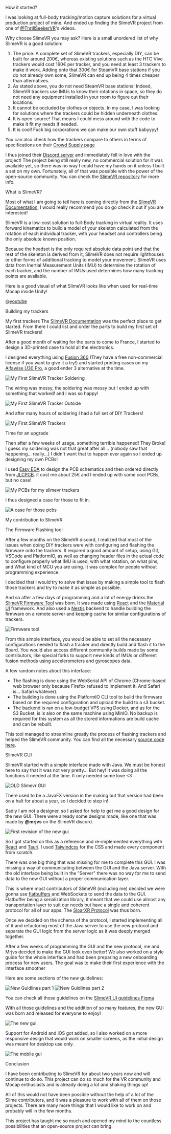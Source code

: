 <ContentTitle tag="h2" hash="how-it-started">How it started?</ContentTitle>

I was looking at full-body tracking/motion capture solutions for a virtual production project of mine.
And ended up finding the SlimeVR project from one of [@ThrillSeekerVR](https://www.youtube.com/@ThrillSeekerVR)'s videos.

Why choose SlimeVR you may ask? Here is a small unordered list of why SlimeVR is a good solution:

1. The price: A complete set of SlimeVR trackers, especially DIY, can be built for around 200€, whereas existing solutions such as the HTC Vive trackers would cost 160€ per tracker, and you need at least 3 trackers to make it work. Adding onto that 300€ for SteamVR base stations if you do not already own some, SlimeVR can end up being 4 times cheaper than alternatives.
2. As stated above, you do not need SteamVR base stations! Indeed, SlimeVR trackers use IMUs to know their rotations in space, so they do not need any equipment installed in your room to figure out their locations.
3. It cannot be occluded by clothes or objects. In my case, I was looking for solutions where the trackers could be hidden underneath clothes.
4. It is open-source! That means I could mess around with the code to make it fit my needs if needed.
5. It is cool! Fuck big corporations we can make our own stuff babyyyy!

You can also check how the trackers compare to others in terms of specifications on their [Crowd Supply page](https://www.crowdsupply.com/slimevr/slimevr-full-body-tracker)

I thus joined their [Discord server](https://discord.gg/SlimeVR) and immediately fell in love with the project! The project being still really new, no commercial solution for it was available yet, so there was no way I could have my hands on it unless I built a set on my own. Fortunately, all of that was possible with the power of the open-source community. You can check the [SlimeVR repository](https://github.com/SlimeVR) for more info.

<ContentTitle tag="h2" hash="what-is-slimevr">What is SlimeVR?</ContentTitle>

Most of what I am going to tell here is coming directly from the [SlimeVR Documentation](https://docs.slimevr.dev/), I would really recommend you do go check it out if you are interested!

SlimeVR is a low-cost solution to full-Body tracking in virtual reality. It uses forward kinematics to build a model of your skeleton calculated from the rotation of each individual tracker, with your headset and controllers being the only absolute known position.

Because the headset is the only required absolute data point and that the rest of the skeleton is derived from it, SlimeVR does not require lighthouses or other forms of additional tracking to model your movement. SlimeVR uses data from Inertial Measurement Units (IMU) to determine the rotation of each tracker, and the number of IMUs used determines how many tracking points are available.

Here is a good visual of what SlimeVR looks like when used for real-time Mocap inside Unity!

@[youtube](https://www.youtube.com/watch?v=KIxrEe7zjQw)

<ContentTitle tag="h2" hash="building-trackers">Building my trackers</ContentTitle>


<ContentTitle tag="h3" hash="first-trackers">My first trackers</ContentTitle>
The [SlimeVR Documentation](https://docs.slimevr.dev/) was the perfect place to get started.
From there I could list and order the parts to build my first set of SlimeVR trackers!

After a good month of waiting for the parts to come to France, I started to design a 3D-printed case to hold all the electronics.

I designed everything using [Fusion 360](https://www.autodesk.com/products/fusion-360/overview) (They have a free non-commercial license if you want to give it a try!) and started printing cases on my [Alfawise U30 Pro](https://www.longer3d.com/products/lk4-x-fdm-3d-printer), a good ender 3 alternative at the time.

![My First SlimeVR Tracker Soldering](/images/slimevr/tracker-1-inside.png)

The wiring was messy, the soldering was messy but I ended up with something that worked! and I was so happy!

![My First SlimeVR Tracker Outside](/images/slimevr/tracker-1-closeup.jpg)

And after many hours of soldering I had a full set of DIY Trackers!

![My First SlimeVR Trackers](/images/slimevr/tracker-1-set.jpg)

<ContentTitle tag="h3" hash="new-trackers">Time for an upgrade</ContentTitle>

Then after a few weeks of usage, something terrible happened! They Broke! I guess my soldering was not that great after all... (nobody saw that happening... really...)
I didn't want that to happen ever again so I ended up designing my own PCBs!

I used [Easy EDA](https://easyeda.com/) to design the PCB schematics and then ordered directly from [JLCPCB](https://jlcpcb.com/). it cost me about 25€ and I ended up with some cool PCBs, but no case!

![My PCBs for my slimevr trackers](/images/slimevr/tracker-2-pcbs.jpg)

I thus designed a case for those to fit in.

![A case for those pcbs](/images/slimevr/tracker-2-case.jpg)

<ContentTitle tag="h2" hash="my-contribution">My contribution to SlimeVR</ContentTitle>

<ContentTitle tag="h3" hash="firmware-flashing-tool">The Firmware Flashing tool</ContentTitle>

After a few months on the SlimeVR discord, I realized that most of the issues when doing DIY trackers were with configuring and flashing the firmware onto the trackers. It required a good amount of setup, using Git, VSCode and PlatformIO, as well as changing header files in the actual code to configure properly what IMU is used, with what rotation, on what pins, and What kind of MCU you are using. It was complex for people without programming experience.

I decided that I would try to solve that issue by making a simple tool to flash those trackers and try to make it as simple as possible.

And so after a few days of programming and a lot of energy drinks the [SlimeVR Firmware Tool](https://slimevr-firmware-tool.futurabeast.com/) was born. It was made using [React](https://react.dev/) and the [Material UI](https://mui.com/) framework. And also used a [Nestjs](https://nestjs.com/) backend to handle building the firmware on a remote server and keeping cache for similar configurations of trackers.

![Firmware tool](/images/slimevr/firmware-tool.webp)

From this simple interface, you would be able to set all the necessary configurations needed to flash a tracker and directly build and flash it to the Board. You would also access different community builds made by some contributors, like special forks to support new kinds of IMUs or different fusion methods using accelerometers and gyroscopes data.

A few random notes about this interface:

- The flashing is done using the WebSerial API of Chrome (Chrome-based web browser only because Firefox refused to implement it. And Safari is... Safari whatever).
- The building is done using the PlatformIO CLI tool to build the firmware based on the required configuration and upload the build to a s3 bucket.
- The backend is ran on a low-budget VPS using Docker, and as for the S3 Bucket, is is also on the same machine using MinIO. No backup is required for this system as all the stored informations are build cache and can be rebuilt.

This tool managed to streamline greatly the process of flashing trackers and helped the SlimeVR community.
You can find all the necessary [source code here](https://github.com/SlimeVR/SlimeVR-Firmware-WebBuilder).

<ContentTitle tag="h3" hash="slimevr-gui">SlimeVR GUI</ContentTitle>

SlimeVR started with a simple interface made with Java. We must be honest here to say that it was not very pretty...
But hey! It was doing all the functions it needed at the time. It only needed some love <3

![OLD Slimevr GUI](/images/slimevr/old-gui.png)

There used to be a JavaFX version in the making but that version had been on a halt for about a year, so I decided to step in!

Sadly I am not a designer, so I asked for help to get me a good design for the new GUI. There were already some designs made,
like one that was made by **@mrjvs** on the SlimeVR discord. 

![First revision of the new gui](/images/slimevr/new-rev-gui.png)

So I got started on this as a reference and re-implemented everything with [React](https://react.dev/) and [Tauri](https://tauri.app/). I used [Taiwindcss](https://tailwindcss.com/) for the CSS and made every component from scratch.

There was one big thing that was missing for me to complete this GUI. I was missing a way of communicating between the GUI and the Java server. With the old interface being built in the "Server" there was no way for me to send data to the new GUI without a proper communication layer.

This is where most contributors of SlimeVR (including me) decided we were gonna use [flatbuffers](https://flatbuffers.dev/) and WebSockets to send the data to the GUI. Flatbuffer being a serialization library, it meant that we could use almost any transportation layer to suit our needs but have a single and coherent protocol for all of our apps. The [SloarXR Protocol](https://github.com/SlimeVR/SolarXR-Protocol) was thus born.


Once we decided on the schema of the protocol, I started implementing all of it and refactoring most of the Java server to use the new protocol and separate the GUI logic from the server logic as it was deeply merged together.

After a few weeks of programming the GUI and the new protocol, me and Mrjvs decided to make the GUI look even better! We also worked on a style guide for the whole interface and had been preparing a new onboarding process for new users. The goal was to make their first experience with the interface smoother

Here are some sections of the new guidelines:

![New Guidlines part 1](/images/slimevr/gui-guidelines.png)
![New Guidlines part 2](/images/slimevr/gui-guidelines-2.png)

You can check all those guidelines on the [SlimeVR UI guidelines Figma](https://www.figma.com/file/VYaLdOXX1wSpAAahWCZOeb/SlimeVR-Amethyst?type=design&node-id=332-2&mode=design)


With all those guidelines and the addition of so many features, the new GUI was born and released for everyone to enjoy!

![The new gui](/images/slimevr/slimevr-gui.gif)

Support for Android and iOS got added, so I also worked on a more responsive design that would work on smaller screens, as the initial design was meant for desktop use only.

![The mobile gui](/images/slimevr/slimevr-mobile-gui.gif)

<ContentTitle tag="h2" hash="conclusion">Conclusion</ContentTitle>

I have been contributing to SlimeVR for about two years now and will continue to do so. This project can do so much for the VR community and Mocap enthusiasts and is already doing a lot and shaking things up!

All of this would not have been possible without the help of a lot of the Slime contributors, and it was a pleasure to work with all of them on those projects. There are many more things that I would like to work on and probably will in the few months.

This project has taught me so much and opened my mind to the countless possibilities that an open-source project can bring.
